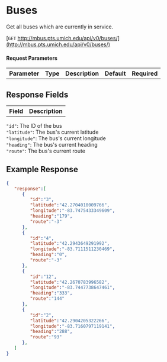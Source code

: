 # Buses

Get all buses which are currently in service.

[`GET` http://mbus.pts.umich.edu/api/v0/buses/](http://mbus.pts.umich.edu/api/v0/buses/)

#### Request Parameters

<table>
<th>Parameter</th>
<th>Type</th>
<th>Description</th>
<th>Default</th>
<th>Required</th>
</table>

## Response Fields

<table>
<th>Field</th>
<th>Description</th>
</table>

`"id"`: The ID of the bus  
`"latitude"`: The bus's current latitude  
`"longitude"`: The bus's current longitude  
`"heading"`: The bus's current heading  
`"route"`: The bus's current route

## Example Response

```json
{
   "response":[
      {
         "id":"3",
         "latitude":"42.2704010009766",
         "longitude":"-83.7475433349609",
         "heading":"179",
         "route":"-3"
      },
      {
         "id":"4",
         "latitude":"42.2943649291992",
         "longitude":"-83.7111511230469",
         "heading":"0",
         "route":"-3"
      },
      {
         "id":"12",
         "latitude":"42.2670783996582",
         "longitude":"-83.7447738647461",
         "heading":"333",
         "route":"144"
      },
      {
         "id":"2",
         "latitude":"42.2904205322266",
         "longitude":"-83.7160797119141",
         "heading":"288",
         "route":"93"
      },
   ]
}
```
